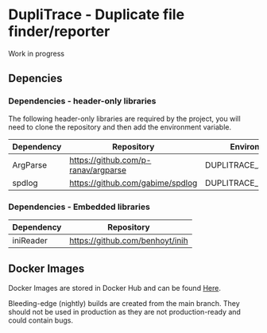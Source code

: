# DupliTrace - Duplicate file finder/reporter

Work in progress

## Depencies

### Dependencies - header-only libraries
The following header-only libraries are required by the project, you will need to clone the repository and then add the environment variable.

Dependency | Repository | Environment Variable
---        | ---        | ---
ArgParse | https://github.com/p-ranav/argparse | DUPLITRACE_ARGPARSE_INCLUDE
spdlog   | https://github.com/gabime/spdlog | DUPLITRACE_SPDLOG_INCLUDE

### Dependencies - Embedded libraries

Dependency | Repository
---        | ---
iniReader  | https://github.com/benhoyt/inih

## Docker Images

Docker Images are stored in Docker Hub and can be found [Here](https://hub.docker.com/repository/docker/swatkat1977).

Bleeding-edge (nightly) builds are created from the main branch. They should not be used in production as they are not production-ready and could contain bugs.

